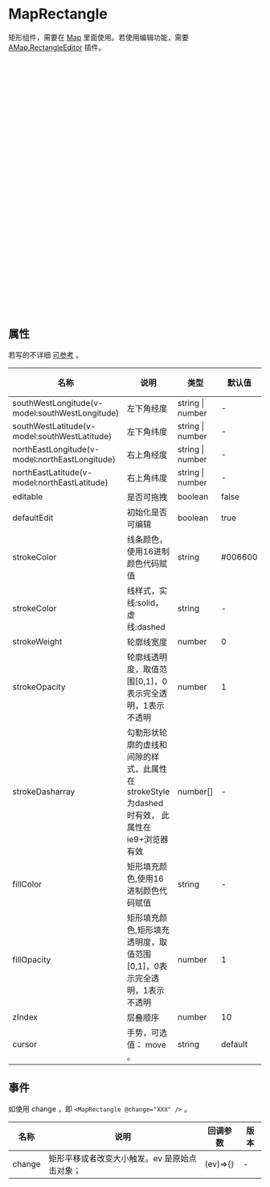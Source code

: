 # MapRectangle

矩形组件，需要在 <a href="./map" target="_blank" rel="noreferrer">Map</a> 里面使用。若使用编辑功能，需要 <a href="https://lbs.amap.com/api/javascript-api/reference/plugin#AMap.RectangleEditor" target="_blank" rel="noreferrer">AMap.RectangleEditor</a> 插件。

<script setup lang="ts">
  import { Map, MapRectangle } from '../../components';
</script>
<style>
.config-map {
  height: 500px;
  width: 100%
}
</style>
<div class="config-map">
  <Map
    map-key="e37740bc1cc102bdc13fe10b02d82de6"
    :center="[116.387175, 39.876405]"
    :securityConfig="{ securityJsCode: '618328f70209e0ce7566f84258326f5d' }"
    :plugins="['AMap.RectangleEditor']"
  >
    <MapRectangle
      southWestLongitude="116.356449"
      southWestLatitude="39.859008"
      northEastLongitude="116.417901"
      northEastLatitude="39.893797"
      strokeColor="red"
      :strokeWeight="6"
      :strokeOpacity="0.5"
      :strokeDasharray="[30, 10]"
      strokeStyle="dashed"
      fillColor="blue"
      :fillOpacity="0.5"
      :zIndex="50"
    />
  </Map>
</div>

## 属性

若写的不详细 <a href="https://lbs.amap.com/api/javascript-api/reference/overlay#rectangle" target="_blank" rel="noreferrer">可参考</a> 。

|名称|说明|类型|默认值|版本|
|--|--|--|--|--|
|southWestLongitude(v-model:southWestLongitude)|左下角经度|string \| number| - | - |
|southWestLatitude(v-model:southWestLatitude)|左下角纬度|string \| number| - | - |
|northEastLongitude(v-model:northEastLongitude)|右上角经度|string \| number| - | - |
|northEastLatitude(v-model:northEastLatitude)|右上角纬度|string \| number| - | - |
|editable|是否可拖拽|boolean|false| - |
|defaultEdit|初始化是否可编辑|boolean|true| - |
|strokeColor|线条颜色，使用16进制颜色代码赋值|string|#006600| - |
|strokeColor|线样式，实线:solid，虚线:dashed|string| - | - |
|strokeWeight|轮廓线宽度|number|0| - |
|strokeOpacity|轮廓线透明度，取值范围[0,1]，0表示完全透明，1表示不透明|number|1| - |
|strokeDasharray|勾勒形状轮廓的虚线和间隙的样式，此属性在strokeStyle 为dashed 时有效， 此属性在ie9+浏览器有效|number[]| - | - |
|fillColor|矩形填充颜色,使用16进制颜色代码赋值|string| - | - |
|fillOpacity|矩形填充颜色,矩形填充透明度，取值范围[0,1]，0表示完全透明，1表示不透明|number|1| - |
|zIndex|层叠顺序|number|10| - |
|cursor|手势，可选值： move 。|string|default| - |

## 事件

如使用 change ，即 `<MapRectangle @change="XXX" />` 。

|名称|说明|回调参数|版本|
|--|--|--|--|
|change|矩形平移或者改变大小触发。ev 是原始点击对象； |(ev)=>{}| - |
